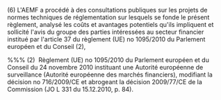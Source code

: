 (6) L'AEMF a procédé à des consultations publiques sur les projets de normes techniques de réglementation sur lesquels se fonde le présent règlement, analysé les coûts et avantages potentiels qu'ils impliquent et sollicité l'avis du groupe des parties intéressées au secteur financier institué par l'article 37 du règlement (UE) no 1095/2010 du Parlement européen et du Conseil (2),

%%% (2)  Règlement (UE) no 1095/2010 du Parlement européen et du Conseil du 24 novembre 2010 instituant une Autorité européenne de surveillance (Autorité européenne des marchés financiers), modifiant la décision no 716/2009/CE et abrogeant la décision 2009/77/CE de la Commission (JO L 331 du 15.12.2010, p. 84).